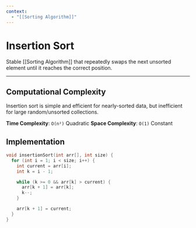 ```yaml
---
context:
  - "[[Sorting Algorithm]]"
---
```


# Insertion Sort

Stable [[Sorting Algorithm]] that repeatedly swaps the next unsorted element until it reaches the correct position.

---

## Computational Complexity

Insertion sort is simple and efficient for nearly-sorted data, but inefficient for large random/unsorted collections.

**Time Complexity**: `O(n²)` Quadratic
**Space Complexity**: `O(1)` Constant

## Implementation

```c
void insertionSort(int arr[], int size) {
  for (int i = 1; i < size; i++) {
    int current = arr[i];
    int k = i - 1;

    while (k >= 0 && arr[k] > current) {
      arr[k + 1] = arr[k];
      k--;
    }

    arr[k + 1] = current;
  }
}
```
